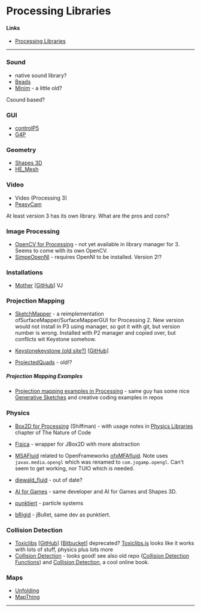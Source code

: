 Processing Libraries
====================


#### Links

- [Processing Libraries](https://processing.org/reference/libraries/)

---

### Sound

- native sound library?
- [Beads](http://www.beadsproject.net/)
- [Minim](processing_libraries/minim.html) - a little old?


Csound based?


### GUI

- [controlP5](http://www.sojamo.de/libraries/controlP5/)
- [G4P](http://www.lagers.org.uk/g4p/index.html)


### Geometry

- [Shapes 3D](http://www.lagers.org.uk/s3d4p/index.html)
- [HE_Mesh](http://hemesh.wblut.com/)

### Video

- Video (Processing 3)
- [PeasyCam](http://mrfeinberg.com/peasycam/)

At least version 3 has its own library. What are the pros and cons?

### Image Processing

- [OpenCV for Processing](https://github.com/atduskgreg/opencv-processing) - not yet available in library manager for 3. Seems to come with its own OpenCV.
- [SimpeOpenNI](https://code.google.com/p/simple-openni/) - requires OpenNI to be installed. Version 2!?

### Installations

- [Mother](http://www.onar3d.com/mother/) [[GitHub](https://github.com/onar3d/processing-mother)] VJ

### Projection Mapping

- [SketchMapper](https://josephtaylor.github.io/sketch-mapper/) - a reimplementation ofSurfaceMapper/SurfaceMapperGUI for Processing 2. New version would not install in P3 using manager, so got it with git, but version number is wrong. Installed with P2 manager and copied over, but conflicts wit Keystone somehow.

- [Keystone](http://www.deadpixel.ca/keystone/)[keystone (old site?)](http://keystonep5.sourceforge.net/) [[GitHub](https://github.com/davidbouchard/keystone)]

- [ProjectedQuads](http://marcinignac.com/blog/projectedquads-source-code/) - old!?

##### Projection Mapping Examples

- [Projection mapping examples in Processing](https://github.com/pixelpusher/P5ProjectionMapping) - same guy has some nice [Generative Sketches](http://p5p.cecinestpasparis.net/) and creative coding examples in repos




### Physics

- [Box2D for Processing](https://github.com/shiffman/Box2D-for-Processing) (Shiffman) - with usage notes in [Physics Libraries](http://natureofcode.com/book/chapter-5-physics-libraries/) chapter of The Nature of Code

- [Fisica](http://www.ricardmarxer.com/fisica/) - wrapper for JBox2D with more abstraction

- [MSAFluid](http://memo.tv/archive/msafluid_for_processing_v1_3) related to OpenFrameworks [ofxMFAfluid](http://www.memo.tv/ofxmsafluid/). Note uses `javax.media.opengl` which was renamed to `com.jogamp.opengl`. Can't seem to get working, nor TUIO which is needed.

- [diewald_fluid](http://thomasdiewald.com/processing/libraries/diewald_fluid/) - out of date?

- [AI for Games](http://www.lagers.org.uk/ai4g/index.html) - same developer and AI for Games and Shapes 3D.

- [punktiert](http://www.lab-eds.org/punktiert) - particle systems

- [bRigid](http://www.lab-eds.org/bRigid) - jBullet, same dev as punktiert.


### Collision Detection

- [Toxiclibs](http://toxiclibs.org/) [[GitHub](https://github.com/postspectacular/toxiclibs)] [[Bitbucket](https://bitbucket.org/postspectacular/toxiclibs/wiki/Home)] deprecated? [Toxiclibs.js](http://haptic-data.com/toxiclibsjs) looks like it works with lots of stuff, physics plus lots more
- [Collision Detection](https://github.com/jeffThompson/CollisionDetection) - looks good! see also old repo ([Collision Detection Functions](https://github.com/jeffThompson/CollisionDetectionFunctionsForProcessing)) and [Collision Detection](http://www.jeffreythompson.org/collision-detection/), a cool online book.


### Maps

- [Unfolding](http://unfoldingmaps.org/)
- [MapThing](http://www.reades.com/2013/04/01/the-mapthing-processing-library/)


---


